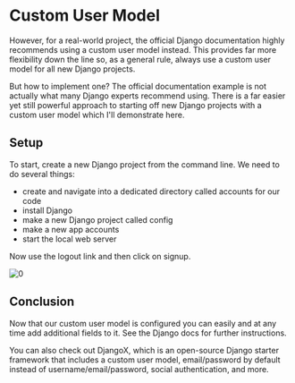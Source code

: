 # Custom User Model

However, for a real-world project, the official Django documentation highly recommends using a custom user model instead. This provides far more flexibility down the line so, as a general rule, always use a custom user model for all new Django projects.

But how to implement one? The official documentation example is not actually what many Django experts recommend using. There is a far easier yet still powerful approach to starting off new Django projects with a custom user model which I'll demonstrate here.

## Setup
To start, create a new Django project from the command line. We need to do several things:

* create and navigate into a dedicated directory called accounts for our code
* install Django
* make a new Django project called config
* make a new app accounts
* start the local web server


Now use the logout link and then click on signup.


![0](https://learndjango.com/static/images/tutorials/custom_user_model/signup.png)

## Conclusion

Now that our custom user model is configured you can easily and at any time add additional fields to it. See the Django docs for further instructions.

You can also check out DjangoX, which is an open-source Django starter framework that includes a custom user model, email/password by default instead of username/email/password, social authentication, and more.

